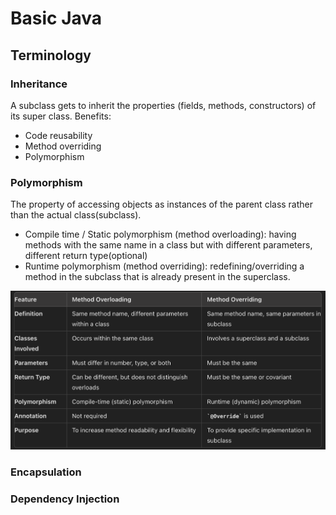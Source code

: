# Basic Java

## Terminology

### Inheritance
A subclass gets to inherit the properties (fields, methods, constructors) of its super class.
Benefits:
- Code reusability
- Method overriding
- Polymorphism  


### Polymorphism
The property of accessing objects as instances of the parent class rather than the actual class(subclass).
- Compile time / Static polymorphism (method overloading): having methods with the same name in a class but with different parameters, different return type(optional)
- Runtime polymorphism (method overriding): redefining/overriding a method in the subclass that is already present in the superclass.  

![Method overloading VS Method overriding](images/overloading-vs-overriding.png)
### Encapsulation


### Dependency Injection

